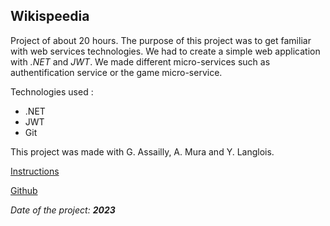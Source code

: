 ## Wikispeedia

Project of about 20 hours. The purpose of this project was to get familiar with web services technologies. We had to create a simple web application with *.NET* and *JWT*. We made different micro-services such as authentification service or the game micro-service.

Technologies used :

- .NET
- JWT
- Git

This project was made with G. Assailly, A. Mura and Y. Langlois.

[Instructions](./wikispeedia_instructions.md)

[Github](https://github.com/GuillaumeAssailly/ServiceWeb)

*Date of the project: __2023__*
